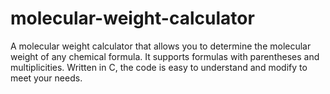 # molecular-weight-calculator

A molecular weight calculator that allows you to determine the molecular weight of any chemical formula. It supports formulas with parentheses and multiplicities. Written in C, the code is easy to understand and modify to meet your needs.
